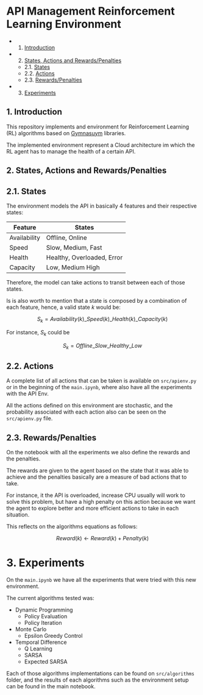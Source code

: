# API Management Reinforcement Learning Environment  

* 1. [Introduction](#1-introduction)
* 2. [States, Actions and Rewards/Penalties](#2-states-actions-and-rewardspenalties)
  * 2.1. [States](#21-states)
  * 2.2. [Actions](#22-actions)
  * 2.3. [Rewards/Penalties](#23-rewardspenalties)
* 3. [Experiments](#3-experiments)

## 1. Introduction

This repository implements and environment for Reinforcement Learning (RL) algorithms based on [Gymnasuym](https://gymnasium.farama.org/index.html) libraries.

The implemented environment represent a Cloud architecture im which the RL agent has to manage the health of a certain API.

## 2. States, Actions and Rewards/Penalties

<!-- ```mermaid
    %% flowchart LR
    %%     state1([Available_Fast_Healthy_Low])
    %%     state2([Available_Fast_Healthy_High])
    %%     state3([Available_Slow_Overloaded_High])
    %%     state4([Available_Slow_Healthy_High])
    %%     state5([Available_Slow_Healthy_High])
    %%     state6([Available_Slow_Healthy_Low])
    %%     state7([Available_Medium_Error_High])
    %%     state8([Available_Medium_Healthy_High])
    %%     state9([Available_Medium_Healthy_Low])
    %%     state10([Offline_Slow_Overloaded_Low])
    %%     state11([Offline_Slow_Healthy_Medium])
    %%     state12([Offline_Fast_Error_Medium])
``` -->

## 2.1. States

The environment models the API in basically 4 features and their respective states:

| Feature     	| States                     	|
|-------------	|----------------------------	|
| Availability 	| Offline, Online            	|
| Speed       	| Slow, Medium, Fast         	|
| Health      	| Healthy, Overloaded, Error 	|
| Capacity    	| Low, Medium High           	|

Therefore, the model can take actions to transit between each of those states.

Is is also worth to mention that a state is composed by a combination of each feature, hence, a valid state $k$ would be:

$$
S_{k} = Availability(k)\_Speed(k)\_Health(k)\_Capacity(k)
$$

For instance, $S_{k}$ could be

$$
S_{k} = Offline\_Slow\_Healthy\_Low
$$

## 2.2. Actions

A complete list of all actions that can be taken is available on ```src/apienv.py``` or in the beginning of the ```main.ipynb```, where also have all the experiments with the API Env.

All the actions defined on this environment are stochastic, and the probability associated with each action also can be seen on the ```src/apienv.py``` file.

## 2.3. Rewards/Penalties

On the notebook with all the experiments we also define the rewards and the penalties.

The rewards are given to the agent based on the state that it was able to achieve and the penalties basically are a measure of bad actions that to take.

For instance, it the API is overloaded, increase CPU usually will work to solve this problem, but have a high penalty on this action because we want the agent to explore better and more efficient actions to take in each situation.

This reflects on the algorithms equations as follows:

$$
Reward(k) \leftarrow{} Reward(k) + Penalty(k)
$$


# 3. Experiments

On the ```main.ipynb``` we have all the experiments that were tried with this new environment.

The current algorithms tested was:

* Dynamic Programming
  * Policy Evaluation
  * Policy Iteration
* Monte Carlo
  * Epsilon Greedy Control
* Temporal Difference
  * Q Learning
  * SARSA
  * Expected SARSA

Each of those algorithms implementations can be found on ```src/algorithms``` folder, and the results of each algorithms such as the environment setup can be found in the main notebook.
